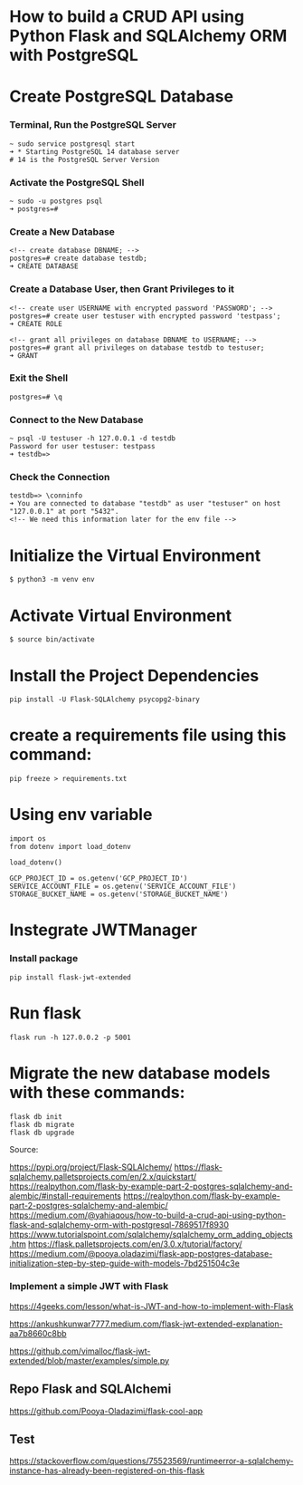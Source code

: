 # How to build a CRUD API using Python Flask and SQLAlchemy ORM with PostgreSQL


# Create PostgreSQL Database

### Terminal, Run the PostgreSQL Server

    ~ sudo service postgresql start
    ➜ * Starting PostgreSQL 14 database server
    # 14 is the PostgreSQL Server Version

### Activate the PostgreSQL Shell

    ~ sudo -u postgres psql
    ➜ postgres=#

### Create a New Database

    <!-- create database DBNAME; -->
    postgres=# create database testdb;
    ➜ CREATE DATABASE

### Create a Database User, then Grant Privileges to it

    <!-- create user USERNAME with encrypted password 'PASSWORD'; -->
    postgres=# create user testuser with encrypted password 'testpass';
    ➜ CREATE ROLE

    <!-- grant all privileges on database DBNAME to USERNAME; -->
    postgres=# grant all privileges on database testdb to testuser;
    ➜ GRANT

### Exit the Shell

    postgres=# \q


### Connect to the New Database

    ~ psql -U testuser -h 127.0.0.1 -d testdb
    Password for user testuser: testpass
    ➜ testdb=>


### Check the Connection

    testdb=> \conninfo
    ➜ You are connected to database "testdb" as user "testuser" on host "127.0.0.1" at port "5432".
    <!-- We need this information later for the env file -->


# Initialize the Virtual Environment

    $ python3 -m venv env

# Activate Virtual Environment

    $ source bin/activate


# Install the Project Dependencies

    pip install -U Flask-SQLAlchemy psycopg2-binary

# create a requirements file using this command:

    pip freeze > requirements.txt

# Using env variable

    import os
    from dotenv import load_dotenv

    load_dotenv()

    GCP_PROJECT_ID = os.getenv('GCP_PROJECT_ID')
    SERVICE_ACCOUNT_FILE = os.getenv('SERVICE_ACCOUNT_FILE')
    STORAGE_BUCKET_NAME = os.getenv('STORAGE_BUCKET_NAME')



# Instegrate JWTManager

### Install package 

    pip install flask-jwt-extended

# Run flask
    flask run -h 127.0.0.2 -p 5001


# Migrate the new database models with these commands:

    flask db init
    flask db migrate
    flask db upgrade



Source:

https://pypi.org/project/Flask-SQLAlchemy/
https://flask-sqlalchemy.palletsprojects.com/en/2.x/quickstart/
https://realpython.com/flask-by-example-part-2-postgres-sqlalchemy-and-alembic/#install-requirements
https://realpython.com/flask-by-example-part-2-postgres-sqlalchemy-and-alembic/
https://medium.com/@yahiaqous/how-to-build-a-crud-api-using-python-flask-and-sqlalchemy-orm-with-postgresql-7869517f8930
https://www.tutorialspoint.com/sqlalchemy/sqlalchemy_orm_adding_objects.htm
https://flask.palletsprojects.com/en/3.0.x/tutorial/factory/
https://medium.com/@pooya.oladazimi/flask-app-postgres-database-initialization-step-by-step-guide-with-models-7bd251504c3e


### Implement a simple JWT with Flask

https://4geeks.com/lesson/what-is-JWT-and-how-to-implement-with-Flask

https://ankushkunwar7777.medium.com/flask-jwt-extended-explanation-aa7b8660c8bb

https://github.com/vimalloc/flask-jwt-extended/blob/master/examples/simple.py


## Repo Flask and SQLAlchemi

https://github.com/Pooya-Oladazimi/flask-cool-app

## Test

https://stackoverflow.com/questions/75523569/runtimeerror-a-sqlalchemy-instance-has-already-been-registered-on-this-flask